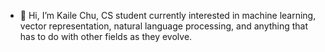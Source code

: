 - 👋 Hi, I’m Kaile Chu, CS student currently interested in machine learning, vector representation, natural language processing, and anything that has to do with other fields as they evolve.


